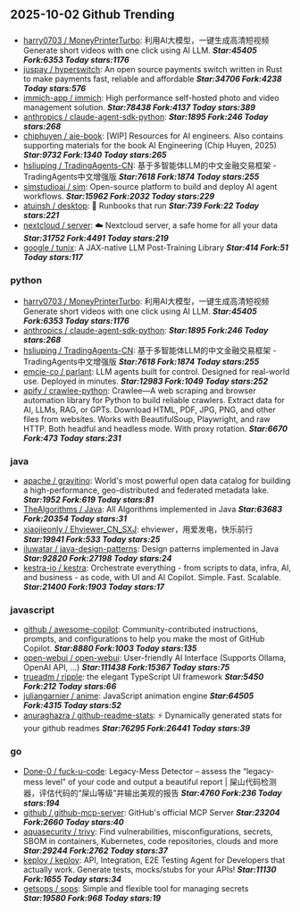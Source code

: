 ## 2025-10-02 Github Trending

### 
* [harry0703 / MoneyPrinterTurbo](https://github.com/harry0703/MoneyPrinterTurbo): 利用AI大模型，一键生成高清短视频 Generate short videos with one click using AI LLM. ***Star:45405 Fork:6353 Today stars:1176***
* [juspay / hyperswitch](https://github.com/juspay/hyperswitch): An open source payments switch written in Rust to make payments fast, reliable and affordable ***Star:34706 Fork:4238 Today stars:576***
* [immich-app / immich](https://github.com/immich-app/immich): High performance self-hosted photo and video management solution. ***Star:78438 Fork:4137 Today stars:389***
* [anthropics / claude-agent-sdk-python](https://github.com/anthropics/claude-agent-sdk-python):  ***Star:1895 Fork:246 Today stars:268***
* [chiphuyen / aie-book](https://github.com/chiphuyen/aie-book): [WIP] Resources for AI engineers. Also contains supporting materials for the book AI Engineering (Chip Huyen, 2025) ***Star:9732 Fork:1340 Today stars:265***
* [hsliuping / TradingAgents-CN](https://github.com/hsliuping/TradingAgents-CN): 基于多智能体LLM的中文金融交易框架 - TradingAgents中文增强版 ***Star:7618 Fork:1874 Today stars:255***
* [simstudioai / sim](https://github.com/simstudioai/sim): Open-source platform to build and deploy AI agent workflows. ***Star:15962 Fork:2032 Today stars:229***
* [atuinsh / desktop](https://github.com/atuinsh/desktop): 📖 Runbooks that run ***Star:739 Fork:22 Today stars:221***
* [nextcloud / server](https://github.com/nextcloud/server): ☁️ Nextcloud server, a safe home for all your data ***Star:31752 Fork:4491 Today stars:219***
* [google / tunix](https://github.com/google/tunix): A JAX-native LLM Post-Training Library ***Star:414 Fork:51 Today stars:117***

### python
* [harry0703 / MoneyPrinterTurbo](https://github.com/harry0703/MoneyPrinterTurbo): 利用AI大模型，一键生成高清短视频 Generate short videos with one click using AI LLM. ***Star:45405 Fork:6353 Today stars:1176***
* [anthropics / claude-agent-sdk-python](https://github.com/anthropics/claude-agent-sdk-python):  ***Star:1895 Fork:246 Today stars:268***
* [hsliuping / TradingAgents-CN](https://github.com/hsliuping/TradingAgents-CN): 基于多智能体LLM的中文金融交易框架 - TradingAgents中文增强版 ***Star:7618 Fork:1874 Today stars:255***
* [emcie-co / parlant](https://github.com/emcie-co/parlant): LLM agents built for control. Designed for real-world use. Deployed in minutes. ***Star:12983 Fork:1049 Today stars:252***
* [apify / crawlee-python](https://github.com/apify/crawlee-python): Crawlee—A web scraping and browser automation library for Python to build reliable crawlers. Extract data for AI, LLMs, RAG, or GPTs. Download HTML, PDF, JPG, PNG, and other files from websites. Works with BeautifulSoup, Playwright, and raw HTTP. Both headful and headless mode. With proxy rotation. ***Star:6670 Fork:473 Today stars:231***

### java
* [apache / gravitino](https://github.com/apache/gravitino): World's most powerful open data catalog for building a high-performance, geo-distributed and federated metadata lake. ***Star:1952 Fork:619 Today stars:81***
* [TheAlgorithms / Java](https://github.com/TheAlgorithms/Java): All Algorithms implemented in Java ***Star:63683 Fork:20354 Today stars:31***
* [xiaojieonly / Ehviewer_CN_SXJ](https://github.com/xiaojieonly/Ehviewer_CN_SXJ): ehviewer，用爱发电，快乐前行 ***Star:19941 Fork:533 Today stars:25***
* [iluwatar / java-design-patterns](https://github.com/iluwatar/java-design-patterns): Design patterns implemented in Java ***Star:92820 Fork:27198 Today stars:24***
* [kestra-io / kestra](https://github.com/kestra-io/kestra): Orchestrate everything - from scripts to data, infra, AI, and business - as code, with UI and AI Copilot. Simple. Fast. Scalable. ***Star:21400 Fork:1903 Today stars:17***

### javascript
* [github / awesome-copilot](https://github.com/github/awesome-copilot): Community-contributed instructions, prompts, and configurations to help you make the most of GitHub Copilot. ***Star:8880 Fork:1003 Today stars:135***
* [open-webui / open-webui](https://github.com/open-webui/open-webui): User-friendly AI Interface (Supports Ollama, OpenAI API, ...) ***Star:111438 Fork:15367 Today stars:75***
* [trueadm / ripple](https://github.com/trueadm/ripple): the elegant TypeScript UI framework ***Star:5450 Fork:212 Today stars:66***
* [juliangarnier / anime](https://github.com/juliangarnier/anime): JavaScript animation engine ***Star:64505 Fork:4315 Today stars:52***
* [anuraghazra / github-readme-stats](https://github.com/anuraghazra/github-readme-stats): ⚡ Dynamically generated stats for your github readmes ***Star:76295 Fork:26441 Today stars:39***

### go
* [Done-0 / fuck-u-code](https://github.com/Done-0/fuck-u-code): Legacy-Mess Detector – assess the “legacy-mess level” of your code and output a beautiful report | 屎山代码检测器，评估代码的“屎山等级”并输出美观的报告 ***Star:4760 Fork:236 Today stars:194***
* [github / github-mcp-server](https://github.com/github/github-mcp-server): GitHub's official MCP Server ***Star:23204 Fork:2660 Today stars:40***
* [aquasecurity / trivy](https://github.com/aquasecurity/trivy): Find vulnerabilities, misconfigurations, secrets, SBOM in containers, Kubernetes, code repositories, clouds and more ***Star:29244 Fork:2762 Today stars:37***
* [keploy / keploy](https://github.com/keploy/keploy): API, Integration, E2E Testing Agent for Developers that actually work. Generate tests, mocks/stubs for your APIs! ***Star:11130 Fork:1655 Today stars:34***
* [getsops / sops](https://github.com/getsops/sops): Simple and flexible tool for managing secrets ***Star:19580 Fork:968 Today stars:19***
